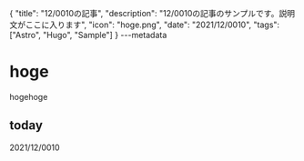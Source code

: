 {
  "title": "12/0010の記事",
  "description": "12/0010の記事のサンプルです。説明文がここに入ります",
  "icon": "hoge.png",
  "date": "2021/12/0010",
  "tags": ["Astro", "Hugo", "Sample"]
}
---metadata

# hoge
hogehoge

## today
2021/12/0010